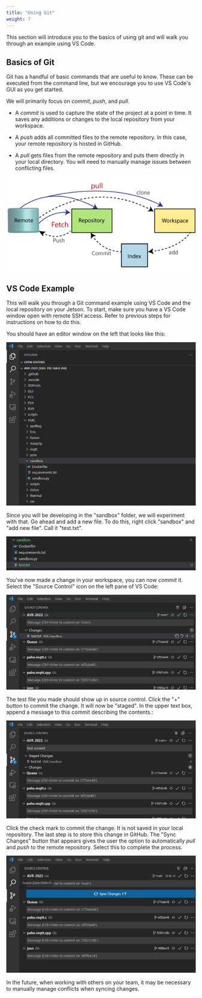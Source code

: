 ```yaml
---
title: "Using Git"
weight: 7
---
```


This section will introduce you to the basics of using git and will walk you through an example using VS Code.

## Basics of Git

Git has a handful of basic commands that are useful to know. These can be executed from the command line, but we encourage you to use VS Code's GUI as you get started.

We will primarily focus on _commit_, _push_, and _pull_.

- A _commit_ is used to capture the state of the project at a point in time. It saves any additions or changes to the local repository from your workspace.

- A _push_ adds all committed files to the remote repository. In this case, your remote repository is hosted in GitHub.

- A _pull_ gets files from the remote repository and puts them directly in your local directory. You will need to manually manage issues between conflicting files.

![Example Git action diagram](git.png)

## VS Code Example

This will walk you through a Git command example using VS Code and the local repository on your Jetson. To start, make sure you have a VS Code window open with remote SSH access. Refer to previous steps for instructions on how to do this.

You should have an editor window on the left that looks like this:

![](git2.png)

Since you will be developing in the "sandbox" folder, we will experiment with that. Go ahead and add a new file. To do this, right click "sandbox" and "add new file". Call it "test.txt".

![New test file in the sandbox directory](git3.png)

You've now made a change in your workspace, you can now _commit_ it. Select the "Source Control" icon on the left pane of VS Code:

![Source Control](git4.png)

The test file you made should show up in source control. Click the "+" button to commit the change. It will now be "staged". In the upper text box, append a message to this commit describing the contents.:

![Staged change with message](git5.png)

Click the check mark to commit the change. It is not saved in your local repository. The last step is to store this change in GitHub. The "Sync Changes" button that appears gives the user the option to automatically _pull_ and _push_ to the remote repository. Select this to complete the process.

![Pulling and Pushing your change](git6.png)

In the future, when working with others on your team, it may be necessary to manually manage conflicts when syncing changes.
